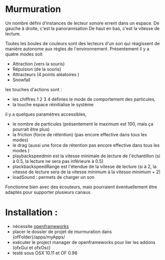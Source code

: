 # Murmuration 

Un nombre défini d'instances de lecteur sonore errent dans un espace.
De gauche à droite, c'est la panoramisation 
De haut en bas, c'est la vitesse de lecture.

Toutes les boules de couleurs sont des lecteurs d'un son qui réagissent de manière autonome aux règles de l'environnement.
Présentement il y a quatre modes soit 
* Attraction (vers la souris) 
* Répulsion (de la souris)
* Attracteurs (4 points aléatoires )
* Snowfall


les touches d'actions sont :
* les chiffres 1 2 3 4  définies le mode de comportement des particules, 
* la touche espace réinitialise le système 


il y a quelques paramètres accessibles, 
* le nombre de particules (présentement le maximum est 100, mais ça pourrait être plus)
* la friction (force de rétention) (pas encore effective dans tous les modes)
* le drag (aussi une force de rétention pas encore effective dans tous les modes )
* playbackspeedmin est la vitesse minimale de lecture de l'échantillon (si à 0.5, la lecture ne sera pas inférieure à 0.5)
* plackbackspeedRange est l'étendue de la vitesse de lecture (si à 2, la vitesse de lecture sera de la vitesse minimum à la vitesse minimum + 2)
* loadSound : permets de charger un son

Fonctionne bien avec des écouteurs, mais pourraient éventuellement être adaptés pour supporter plusieurs canaux.


# Installation : 
* nécessite [openframeworks](http://openframeworks.cc/download/)
* placer le dossier de projet de murmuration dans {ofFolder}/apps/myApps/
* exécuter le project manager de openframeworks pour lier les addons (ofxGui et ofxOsc) 
* testé sous OSX 10.11 et OF 0.98